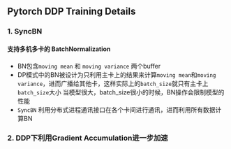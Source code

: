 ## Pytorch DDP Training Details
### 1. SyncBN
#### 支持多机多卡的 BatchNormalization

- BN包含`moving mean` 和 `moving variance` 两个buffer
- DP模式中的BN被设计为只利用主卡上的结果来计算`moving mean`和`moving variance`，进而广播给其他卡，这样实际上的`batch_size`就只有主卡上`batch_size`大小
当模型很大，batch_size很小的时候，BN操作会限制模型的性能
- `SyncBN` 利用分布式进程通讯接口在各个卡间进行通讯，进而利用所有数据计算BN

### 2. DDP下利用Gradient Accumulation进一步加速
#### 